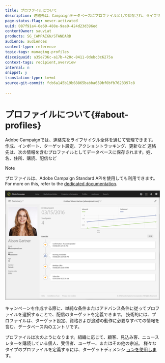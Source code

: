 ```yaml
---
title: プロファイルについて
description: 連絡先は、Campaignデータベースにプロファイルとして保存され、ライフサイクル全体を通じて更新されます。
page-status-flag: never-activated
uuid: 087f91a4-6e69-488e-9aa0-424d23d396ed
contentOwner: sauviat
products: SG_CAMPAIGN/STANDARD
audience: audiences
content-type: reference
topic-tags: managing-profiles
discoiquuid: a35e736c-a17b-420c-8411-0debc3c6275a
context-tags: recipient,overview
internal: n
snippet: y
translation-type: tm+mt
source-git-commit: fcb6a145b19b68865babba659bf0bfb7623397c8

---
```



# プロファイルについて{#about-profiles}

Adobe Campaignでは、連絡先をライフサイクル全体を通じて管理できます。作成、インポート、ターゲット設定、アクショントラッキング、更新など 連絡先は、次の情報を含むプロファイルとしてデータベースに保存されます。姓、名、住所、購読、配信など

>[!NOTE]
>
>プロファイルは、Adobe Campaign Standard APIを使用しても利用できます。 For more on this, refer to the [dedicated documentation](../../api/using/retrieving-profiles.md).

![](assets/marketing_history.png)

キャンペーンを作成する際に、単純な条件またはアドバンス条件に従ってプロファイルを選択することで、配信のターゲットを定義できます。 技術的には、プロファイルは、ターゲット設定、資格および追跡の動作に必要なすべての情報を含む、データベース内のエントリです。

プロファイルは次のようになります。組織に応じて、顧客、見込み客、ニュースレターを購読している個人、受信者、ユーザー、またはその他の宗派。 様々なタイプのプロファイルを定義するには、ターゲットディメンシ [ョンを使用しま](../../automating/using/query.md#targeting-dimensions-and-resources)す。
